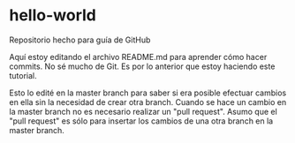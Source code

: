 # hello-world
Repositorio hecho para guía de GitHub

Aquí estoy editando el archivo README.md para aprender cómo hacer commits.
No sé mucho de Git. Es por lo anterior que estoy haciendo este tutorial.

Esto lo edité en la master branch para saber si era posible efectuar cambios
en ella sin la necesidad de crear otra branch. Cuando se hace un cambio en la master branch
no es necesario realizar un "pull request". Asumo que el "pull request" es sólo para insertar los
cambios de una otra branch en la master branch.
